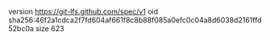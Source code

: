 version https://git-lfs.github.com/spec/v1
oid sha256:46f2a1cdca2f7fd604af661f8c8b88f085a0efc0c04a8d6038d2161ffd52bc0a
size 623

